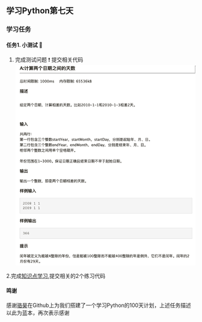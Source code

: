## 学习Python第七天

### 学习任务


#### 任务1. 小测试 :muscle:

1. 完成测试问题 :exclamation: 提交相关代码  
![](../question/test1.png)

2.完成[知识点学习](./07.字符串和常用数据结构.md),提交相关的2个练习代码

#### 鸣谢
感谢[骆昊](https://github.com/jackfrued/Python-100-Days)在Github上为我们搭建了一个学习Python的100天计划，上述任务描述以此为蓝本，再次表示感谢

